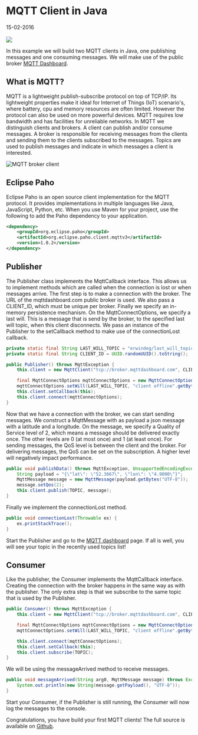 # MQTT Client in Java
<span class="date">15-02-2016</span> <br></br>
<a href="https://github.com/erwindeg/mqtt-example"><img class="article-icon" src="http://edegier.nl/img/github.svg"/></a>

In this example we will build two MQTT clients in Java, one publishing messages and one consuming messages. We will make use of the public broker [MQTT Dashboard](http://mqtt-dashboard.com/dashboard).

## What is MQTT?
MQTT is a lightweight publish-subscribe protocol on top of TCP/IP. Its lightweight properties make it ideal for Internet of Things (IoT) scenario's,
where battery, cpu and memory resources are often limited. However the protocol can also be used on more powerful devices. MQTT requires low bandwidth and has facilities for unreliable networks.
In MQTT we distinguish clients and brokers. A client can publish and/or consume messages. A broker is responsible for receiving messages from the clients and 
sending them to the clients subscribed to the messages. Topics are used to publish messages and indicate in which messages a client is interested.

![MQTT broker client](http://edegier.nl/content/img/mqtt-broker-client.svg)

## Eclipse Paho
Eclipse Paho is an open source client implementation for the MQTT protocol. It provides implementations in multiple languages like Java, JavaScript, Python, etc. 
When you use Maven for your project, use the following to add the Paho dependency to your application.

```xml
<dependency>
    <groupId>org.eclipse.paho</groupId>
	<artifactId>org.eclipse.paho.client.mqttv3</artifactId>
	<version>1.0.2</version>
</dependency>
```

## Publisher
The Publisher class implements the MqttCallback interface. This allows us to implement methods which are called when the connection is lost or when messages arrive. 
The first step is to make a connection with the broker. The URL of the mqttdashboard.com public broker is used. We also pass a CLIENT_ID, which must be unique per broker. Finally we specify an in-memory persistence mechanism.
On the MqttConnectOptions, we specify a last will. This is a message that is send by the broker, to the specified last will topic, when this client disconnects. We pass an instance of the Publisher to the setCallback method to make use of the connectionLost callback.

```java
private static final String LAST_WILL_TOPIC = "erwindeg/last_will_topic";
private static final String CLIENT_ID = UUID.randomUUID().toString();

public Publisher() throws MqttException {
	this.client = new MqttClient("tcp://broker.mqttdashboard.com", CLIENT_ID, new MemoryPersistence());

	final MqttConnectOptions mqttConnectOptions = new MqttConnectOptions();
	mqttConnectOptions.setWill(LAST_WILL_TOPIC, "client offline".getBytes(), 2, true);
	this.client.setCallback(this);
	this.client.connect(mqttConnectOptions);
}
```

Now that we have a connection with the broker, we can start sending messages. We construct a MqttMessage with as payload a json message with a latitude and a longitude. On the message, we specify a Quality of Service level of 2, which means a message should be delivered exactly once. The other levels are 0 (at most once) and 1 (at least once). For sending messages, the QoS level is between the client and the broker. For delivering messages, the QoS can be set on the subscription. A higher level will negatively impact performance.

```java
public void publishData() throws MqttException, UnsupportedEncodingException {
	String payload = "{\"lat\": \"52.3667\", \"lon\": \"4.9000\"}";
	MqttMessage message = new MqttMessage(payload.getBytes("UTF-8"));
	message.setQos(2);
	this.client.publish(TOPIC, message);
}
```

Finally we implement the connectionLost method.
```java
public void connectionLost(Throwable ex) {
	ex.printStackTrace();
}
```

Start the Publisher and go to the [MQTT dashboard](http://mqtt-dashboard.com/dashboard) page. If all is well, you will see your topic in the recently used topics list!

## Consumer
Like the publisher, the Consumer implements the MqttCallback interface. Creating the connection with the broker happens in the same way as with the publisher. The only extra step is that we subscribe to the same topic that is used by the Publisher.

```java
public Consumer() throws MqttException {
	this.client = new MqttClient("tcp://broker.mqttdashboard.com", CLIENT_ID, new MemoryPersistence());

	final MqttConnectOptions mqttConnectOptions = new MqttConnectOptions();
	mqttConnectOptions.setWill(LAST_WILL_TOPIC, "client offline".getBytes(), 2, true);

	this.client.connect(mqttConnectOptions);
	this.client.setCallback(this);
	this.client.subscribe(TOPIC);
}
```

We will be using the messageArrived method to receive messages.
```java
public void messageArrived(String arg0, MqttMessage message) throws Exception {
	System.out.println(new String(message.getPayload(), "UTF-8"));
}
```

Start your Consumer, if the Publisher is still running, the Consumer will now log the messages to the console. 

Congratulations, you have build your first MQTT clients! The full source is available on [Github](https://github.com/erwindeg/mqtt-example).